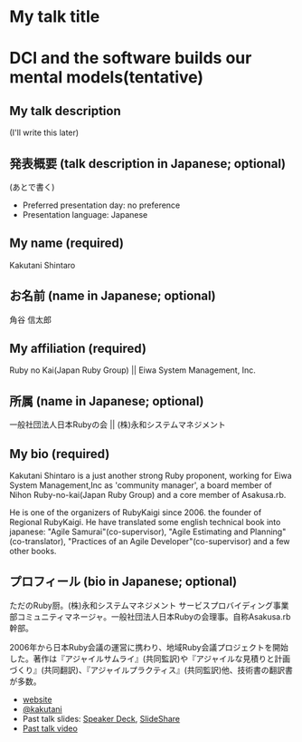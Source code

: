 # My talk title
# DCI and the software builds our mental models(tentative)

## My talk description

(I'll write this later)

## 発表概要 (talk description in Japanese; optional)

(あとで書く)

- Preferred presentation day: no preference
- Presentation language: Japanese

## My name (required)

Kakutani Shintaro

## お名前 (name in Japanese; optional)

角谷 信太郎

## My affiliation (required)

Ruby no Kai(Japan Ruby Group) || Eiwa System Management, Inc.

## 所属 (name in Japanese; optional)

一般社団法人日本Rubyの会 || (株)永和システムマネジメント

## My bio (required)

Kakutani Shintaro is a just another strong Ruby proponent, working for Eiwa System Management,Inc as 'community manager', a board member of Nihon Ruby-no-kai(Japan Ruby Group) and a core member of Asakusa.rb.

He is one of the organizers of RubyKaigi since 2006. the founder of Regional RubyKaigi. He have translated some english technical book into japanese: "Agile Samurai"(co-supervisor), "Agile Estimating and Planning"(co-translator), "Practices of an Agile Developer"(co-supervisor) and a few other books.

## プロフィール (bio in Japanese; optional)

ただのRuby厨。(株)永和システムマネジメント サービスプロバイディング事業部コミュニティマネージャ。一般社団法人日本Rubyの会理事。自称Asakusa.rb幹部。

2006年から日本Ruby会議の運営に携わり、地域Ruby会議プロジェクトを開始した。著作は『アジャイルサムライ』(共同監訳)や『アジャイルな見積りと計画づくり』(共同翻訳)、『アジャイルプラクティス』(共同監訳)他、技術書の翻訳書が多数。

- [website](http://www.kakutani.com)
- [@kakutani](https://twitter.com/#!/kakutani)
- Past talk slides: [Speaker Deck](http://speakerdeck.com/u/kakutani), [SlideShare](http://www.slideshare.net/kakutani)
- [Past talk video](http://rubykaigi.org/2011/en/schedule/details/17M09)
